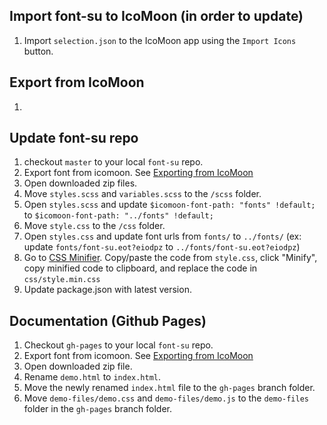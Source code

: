 ## Import font-su to IcoMoon (in order to update)
1. Import `selection.json` to the IcoMoon app using the `Import Icons` button.

## Export from IcoMoon
1.

## Update font-su repo
1. checkout `master` to your local `font-su` repo.
1. Export font from icomoon. See [Exporting from IcoMoon](#export-from-icomoon)
1. Open downloaded zip files.
1. Move `styles.scss` and `variables.scss` to the `/scss` folder.
1. Open `styles.scss` and update `$icomoon-font-path: "fonts" !default;` to `$icomoon-font-path: "../fonts" !default;`
1. Move `style.css` to the `/css` folder.
1. Open `styles.css` and update font urls from `fonts/` to `../fonts/` (ex: update `fonts/font-su.eot?eiodpz` to `../fonts/font-su.eot?eiodpz`)
1. Go to [CSS Minifier](https://cssminifier.com/). Copy/paste the code from `style.css`, click "Minify", copy minified code to clipboard, and replace the code in `css/style.min.css`
1. Update package.json with latest version.

## Documentation (Github Pages)
1. Checkout `gh-pages` to your local `font-su` repo.
1. Export font from icomoon. See [Exporting from IcoMoon](#export-from-icomoon)
1. Open downloaded zip file.
1. Rename `demo.html` to `index.html`.
1. Move the newly renamed `index.html` file to the `gh-pages` branch folder.
1. Move `demo-files/demo.css` and `demo-files/demo.js` to the `demo-files` folder in the `gh-pages` branch folder.
